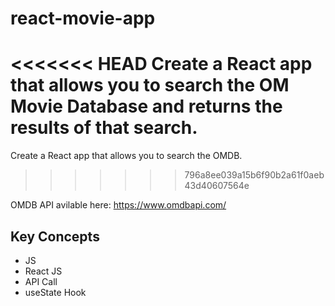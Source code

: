 # react-movie-app

<<<<<<< HEAD
Create a React app that allows you to search the OM Movie Database and returns the results of that search. 
=======
Create a React app that allows you to search the OMDB. 
>>>>>>> 796a8ee039a15b6f90b2a61f0aeb43d40607564e

OMDB API avilable here: https://www.omdbapi.com/

## Key Concepts

* JS
* React JS
* API Call 
* useState Hook
